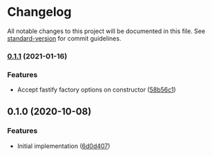 # Changelog

All notable changes to this project will be documented in this file. See [standard-version](https://github.com/conventional-changelog/standard-version) for commit guidelines.

### [0.1.1](https://github.com/cfware/fastify-integration-daemon/compare/v0.1.0...v0.1.1) (2021-01-16)


### Features

* Accept fastify factory options on constructor ([58b56c1](https://github.com/cfware/fastify-integration-daemon/commit/58b56c110874d37783ea24bf44932cea366a0aa9))

## 0.1.0 (2020-10-08)


### Features

* Initial implementation ([6d0d407](https://github.com/cfware/fastify-integration-daemon/commit/6d0d40735b1571001ee89388703788a542e2ba07))
